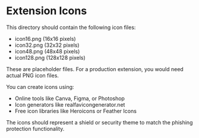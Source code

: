 # Extension Icons

This directory should contain the following icon files:

- icon16.png (16x16 pixels)
- icon32.png (32x32 pixels) 
- icon48.png (48x48 pixels)
- icon128.png (128x128 pixels)

These are placeholder files. For a production extension, you would need actual PNG icon files.

You can create icons using:
- Online tools like Canva, Figma, or Photoshop
- Icon generators like realfavicongenerator.net
- Free icon libraries like Heroicons or Feather Icons

The icons should represent a shield or security theme to match the phishing protection functionality.
